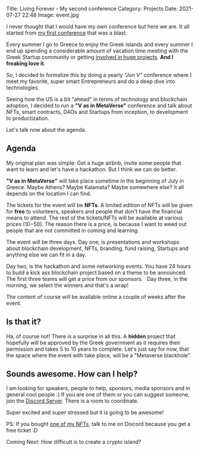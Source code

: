 Title: Living Forever - My second conference
Category: Projects 
Date: 2021-07-27 22:48
Image: event.jpg

I never thought that I would have my own conference but here we are. It all started from [my first conference]() that was a blast. 

Every summer I go to Greece to enjoy the Greek islands and every summer I end up spending a considerable amount of vacation time meeting with the Greek Startup community or getting [involved in huge projects](how-i-spent-my-summer-helping-to-save-a-whole-country). **And I freaking love it**. 

So, I decided to formalize this by doing a yearly *"Jon V"* conference where I meet my favorite, super smart Entrepreneurs and do a deep dive into technologies.

Seeing how the US is a bit "ahead" in terms of technology and blockchain adoption, I decided to run a **"V as in MetaVerse"** conference and talk about NFTs, smart contracts, DAOs and Startups from inception, to development to productization. 

Let's talk now about the agenda. 

## Agenda

My original plan was simple: Get a huge airbnb, invite some people that want to learn and let's have a hackathon. But I think we can do better.

**"V as in MetaVerse"** will take place sometime in the beginning of July in Greece. Maybe Athens? Maybe Kalamata? Maybe somewhere else? It all depends on the location I can find.

The tickets for the event will be **NFTs**. A limited edition of NFTs will be given for **free** to volunteers, speakers and people that don't have the financial means to attend. The rest of the tickets/NFTs will be available at various prices ($10-$50). The reason there is a price, is because I want to weed out people that are not committed in coming and learning.

The event will be three days. Day one, is presentations and workshops about blockchain development, NFTs, branding, fund raising, Startups and anything else we can fit in a day.

Day two, is the hackathon and some networking events. You have 24 hours to build a kick ass blockchain project based on a theme to be announced. The first three teams will get a price from our sponsors.
 
Day three, in the morning, we select the winners and that's a wrap!

The content of course will be available online a couple of weeks after the event. 

## Is that it?

Ha, of course not! There is a surprise in all this. A **hidden** project that hopefully will be approved by the Greek government as it requires their permission and takes 5 to 10 years to complete. Let's just say for now, that the space where the event with take place, will be a "Metaverse blackhole". 

## Sounds awesome. How can I help?
I am looking for speakers, people to help, sponsors, media sponsors and in general cool people :) If you are one of them or you can suggest someone, join the [Discord Server](https://discord.gg/XvCttdjTAM). There is a room to coordinate. 

Super excited and super stressed but it is going to be awesome!

PS: If you bought [one of my NFTs](my-birthday-cake-as-an-nft), talk to me on Discord because you get a free ticket :D

Coming Next: How difficult is to create a crypto island?

